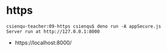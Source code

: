 # https

```
csienqu-teacher:09-https csienqu$ deno run -A appSecure.js
Server run at http://127.0.0.1:8000
```

* https://localhost:8000/

